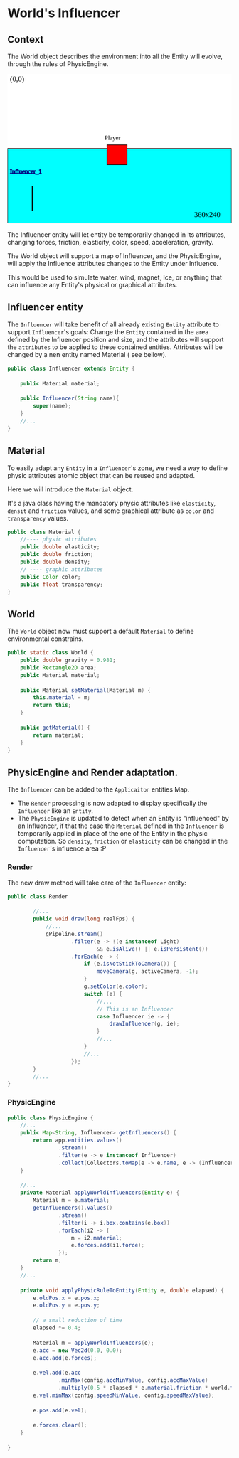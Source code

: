 # World's Influencer

## Context

The World object describes the environment into all the Entity will evolve, through the rules of PhysicEngine.

![Diagram Influencer](./diagrams/diagram-influencers.svg "what is an Influencer ?")

The Influencer entity will let entity be temporarily changed in its attributes, changing forces, friction,
elasticity, color, speed, acceleration, gravity.

The World object will support a map of Influencer, and the PhysicEngine, will apply the Influence attributes changes to
the Entity under Influence.

This would be used to simulate water, wind, magnet, Ice, or anything that can influence any Entity's physical or
graphical attributes.

## Influencer entity

The `Influencer` will take benefit of all already existing `Entity` attribute to support `Influencer`'s goals:
Change the `Entity` contained in the area defined by the Influencer position and size, and the attributes will support
the `attributes` to be applied to these contained entities. Attributes will be changed by a nen entity named Material (
see bellow).

```java 
public class Influencer extends Entity {
    
    public Material material;
    
    public Influencer(String name){
        super(name);
    }
    //...
}
```

## Material

To easily adapt any `Entity` in a `Influencer`'s zone, we need a way to define physic attributes atomic object that can
be reused and adapted.

Here we will introduce the `Material` object.

It's a java class having the mandatory physic attributes like `elasticity`, `densit` and `friction` values, and some
graphical attribute as `color` and `transparency` values.

```java
public class Material {
    //---- physic attributes
    public double elasticity;
    public double friction;
    public double density;
    // ---- graphic attributes
    public Color color;
    public float transparency;
}
```

## World

The `World` object now must support a default `Material` to define environmental constrains.

```java
public static class World {
    public double gravity = 0.981;
    public Rectangle2D area;
    public Material material;

    public Material setMaterial(Material m) {
        this.material = m;
        return this;
    }

    public getMaterial() {
        return material;
    }
}
```

## PhysicEngine and Render adaptation.

The `Influencer` can be added to the `Applicaiton` entities Map.

- The `Render` processing is now adapted to display specifically the `Influencer` like an `Entity`.
- The `PhysicEngine` is updated to detect when an Entity is "influenced" by an Influencer, if that the case
  the `Material` defined in the `Influencer` is temporarily applied in place of the one of the Entity in the physic
  computation. So `density`, `friction` or `elasticity` can be changed in the `Influencer`'s influence area :P

### Render

The new draw method will take care of the `Influencer` entity:

```java
public class Render

        //...
        public void draw(long realFps) {
            //...
            gPipeline.stream()
                    .filter(e -> !(e instanceof Light)
                            && e.isAlive() || e.isPersistent())
                    .forEach(e -> {
                        if (e.isNotStickToCamera()) {
                            moveCamera(g, activeCamera, -1);
                        }
                        g.setColor(e.color);
                        switch (e) {
                            //...
                            // This is an Influencer
                            case Influencer ie -> {
                                drawInfluencer(g, ie);
                            }
                            //...
                        }
                        //...
                    });
        }
        //...
}
```

### PhysicEngine

```java
public class PhysicEngine {
    //...
    public Map<String, Influencer> getInfluencers() {
        return app.entities.values()
                .stream()
                .filter(e -> e instanceof Influencer)
                .collect(Collectors.toMap(e -> e.name, e -> (Influencer) e));
    }

    //...
    private Material applyWorldInfluencers(Entity e) {
        Material m = e.material;
        getInfluencers().values()
                .stream()
                .filter(i -> i.box.contains(e.box))
                .forEach(i2 -> {
                    m = i2.material;
                    e.forces.add(i1.force);
                });
        return m;
    }
    //...

    private void applyPhysicRuleToEntity(Entity e, double elapsed) {
        e.oldPos.x = e.pos.x;
        e.oldPos.y = e.pos.y;

        // a small reduction of time
        elapsed *= 0.4;

        Material m = applyWorldInfluencers(e);
        e.acc = new Vec2d(0.0, 0.0);
        e.acc.add(e.forces);

        e.vel.add(e.acc
                .minMax(config.accMinValue, config.accMaxValue)
                .multiply(0.5 * elapsed * e.material.friction * world.friction));
        e.vel.minMax(config.speedMinValue, config.speedMaxValue);

        e.pos.add(e.vel);

        e.forces.clear();
    }

}
```
